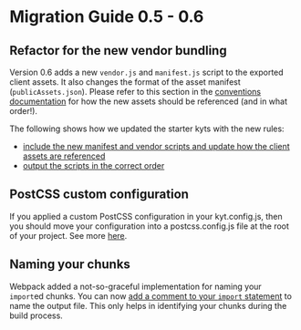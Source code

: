# Migration Guide 0.5 - 0.6

## Refactor for the new vendor bundling

Version 0.6 adds a new `vendor.js` and `manifest.js` script to the exported client assets. It also changes the format of the asset manifest (`publicAssets.json`). Please refer to this section in the [conventions documentation](/docs/conventions#working-with-client-assets) for how the new assets should be referenced (and in what order!).

The following shows how we updated the starter kyts with the new rules:

- [include the new manifest and vendor scripts and update how the client assets are referenced](https://github.com/NYTimes/kyt/pull/487/files#diff-5c9af8ba0b7857800f72a55cdc5409aa)
- [output the scripts in the correct order](https://github.com/NYTimes/kyt/pull/487/files#diff-1a3dd5d68b85906698a452ac9279ecc5)

## PostCSS custom configuration

If you applied a custom PostCSS configuration in your kyt.config.js, then you should move your configuration into a postcss.config.js file at the root of your project. See more [here](/docs/Recipes.md#add-postcss-plugins).

## Naming your chunks

Webpack added a not-so-graceful implementation for naming your `import`ed chunks. You can now [add a comment to your `import` statement](https://github.com/NYTimes/kyt/blob/843341291ad99c925d2c8a1b07f323b9d40e954b/packages/kyt-starter-static/starter-src/src/routes/index.js#L12) to name the output file. This only helps in identifying your chunks during the build process.
